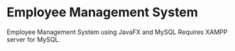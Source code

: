 # Employee Management System
Employee Management System using JavaFX and MySQL
Requires XAMPP server for MySQL.
